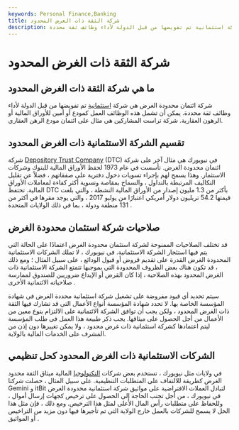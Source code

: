 ```yaml
---
keywords: Personal Finance,Banking
title: شركة الثقة ذات الغرض المحدود
description: شركة ائتمان محدودة الغرض هي شركة استئمانية تم تفويضها من قبل الدولة لأداء وظائف ثقة محددة.
---
```


# شركة الثقة ذات الغرض المحدود
## ما هي شركة الثقة ذات الغرض المحدود

شركة ائتمان محدودة الغرض هي شركة [استئمانية](/trustcompany) تم تفويضها من قبل الدولة لأداء وظائف ثقة محددة. يمكن أن تشمل هذه الوظائف العمل كمودع أو أمين للأوراق المالية أو الرهون العقارية. شركة تراست المشاركين هي مثال على ائتمان مودع الرهن العقاري.

## تقسيم الشركة الاستئمانية ذات الغرض المحدود

شركة [Depository Trust Company](/dtc) (DTC) في نيويورك هي مثال آخر على شركة ائتمان محدودة الغرض. تأسست في عام 1973 لحفظ الأوراق المالية للبنوك وشركات الاستثمار. وهذا يسمح لهم بإجراء تسويات دخول دفترية على صفقاتهم ، فضلاً عن تقليل التكاليف المرتبطة بالتداول ، والسماح بمقاصة وتسوية أكثر كفاءة لمعاملات الأوراق المالية. تحتفظ DTC بأكثر من 1.3 مليون إصدار من الأوراق المالية النشطة ، والتي بلغت قيمتها 54.2 تريليون دولار أمريكي اعتبارًا من يوليو 2017 ، والتي يوجد مقرها في أكثر من 131 منطقة ودولة ، بما في ذلك الولايات المتحدة .

## صلاحيات شركة استئمان محدودة الغرض

قد تختلف الصلاحيات الممنوحة لشركة استئمان محدودة الغرض اعتمادًا على الحالة التي يتم فيها استئجار الشركة الاستئمانية. في نيويورك ، لا تملك الشركات الاستئمانية المحدودة الغرض القدرة على تقديم قروض أو قبول الودائع ، على سبيل المثال ؛ ومع ذلك ، قد تكون هناك بعض الظروف المحدودة التي بموجبها تتمتع الشركة الاستئمانية ذات الغرض المحدود بهذه الصلاحية ، إذا كان القرض أو الإيداع ضروريين للصندوق لممارسة صلاحياته الائتمانية الأخرى .

سيتم تحديد أي قيود مفروضة على تشغيل شركة استئمانية محددة الغرض في شهادة المؤسسة الخاصة بها. لا تحدد شهادة المؤسسة أنواع الأعمال التي قد تشارك فيها الثقة ذات الغرض المحدود ، ولكن يجب أن توافق الشركة الائتمانية على الالتزام بنوع معين من الأعمال من أجل الحصول على ميثاقها. يجب ذكر طبيعة هذا العمل في طلب المؤسسة ليتم اعتمادها كشركة استئمانية ذات غرض محدود ، ولا يمكن تغييرها دون إذن من المشرف على الخدمات المالية بالولاية.

## الشركات الاستئمانية ذات الغرض المحدود كحل تنظيمي

في ولايات مثل نيويورك ، تستخدم بعض شركات [التكنولوجيا](/fintech) المالية ميثاق الثقة محدود الغرض كطريقة للالتفاف على المتطلبات التنظيمية. على سبيل المثال ، حصلت شركتا Gemini و itBit لتبادل العملات الافتراضية على مواثيق شركة استئمانية محدودة الغرض في نيويورك ، من أجل تجنب الحاجة إلى الحصول على ترخيص كجهات إرسال أموال ، وللحفاظ على متطلبات رأس المال الأعلى لمثل هذا الترخيص. ومع ذلك ، فإن مثل هذا الحل لا يسمح للشركات بالعمل خارج الولاية التي تم تأجيرها فيها دون مزيد من التراخيص أو المواثيق .

